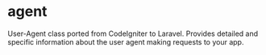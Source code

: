 # agent
User-Agent class ported from CodeIgniter to Laravel. Provides detailed and specific information about the user agent making requests to your app.
